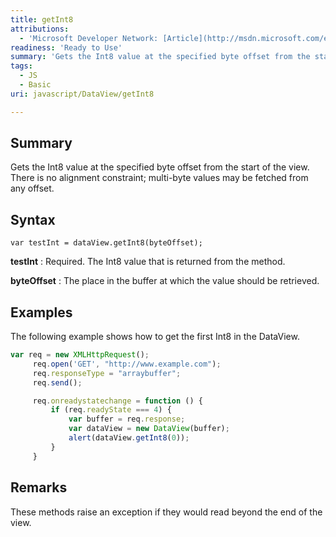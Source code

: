 ```yaml
---
title: getInt8
attributions:
  - 'Microsoft Developer Network: [Article](http://msdn.microsoft.com/en-us/library/ie/br212471(v=vs.94).aspx)'
readiness: 'Ready to Use'
summary: 'Gets the Int8 value at the specified byte offset from the start of the view. There is no alignment constraint; multi-byte values may be fetched from any offset.'
tags:
  - JS
  - Basic
uri: javascript/DataView/getInt8

---
```

## Summary

Gets the Int8 value at the specified byte offset from the start of the view. There is no alignment constraint; multi-byte values may be fetched from any offset.

## Syntax

    var testInt = dataView.getInt8(byteOffset);

**testInt**
:   Required. The Int8 value that is returned from the method.

**byteOffset**
:   The place in the buffer at which the value should be retrieved.

## Examples

The following example shows how to get the first Int8 in the DataView.

``` js
var req = new XMLHttpRequest();
     req.open('GET', "http://www.example.com");
     req.responseType = "arraybuffer";
     req.send();

     req.onreadystatechange = function () {
         if (req.readyState === 4) {
             var buffer = req.response;
             var dataView = new DataView(buffer);
             alert(dataView.getInt8(0));
         }
     }
```

## Remarks

These methods raise an exception if they would read beyond the end of the view.


